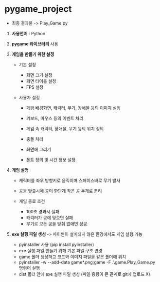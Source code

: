 # pygame_project

* 최종 결과물 -> Play_Game.py


1. **사용언어** : Python

   

2. **pygame 라이브러리** 사용

   

3. **게임을 만들기 위한 설정**

   * 기본 설정

     * 화면 크기 설정
     * 화면 타이틀 설정
     * FPS 설정

   * 사용자 설정

     * 게임 배경화면, 캐릭터, 무기, 장애물 등의 이미지 설정

     * 키보드, 마우스 등의 이벤트 처리

     * 게임 속 캐릭터, 장애물, 무기 등의 위치 정의

     * 충돌 처리

     * 화면에 그리기

     * 폰트 정의 및 시간 정보 설정

       

4. **게임 설명**

   - 캐릭터를 좌우 방향키로 움직이며 스페이스바로 무기 발사

   - 공을 맞출시에 공이 한단계 작은 공 두개로 분리

   - 게임 종료 조건

     - 100초 경과시 실패
     - 캐릭터가 공에 맞으면 실패
     - 무기로 모든 공을 맞춰 없애면 성공

     

5. **exe 실행 파일 생성** -> 파이썬이 설치되지 않은 환경에서도 게임 실행 가능

   * pyinstaller 사용 (pip install pyinstaller)
   * exe 실행 파일 만들기 위해 기본 파일 구조 변경
   * game 폴더 생성하고 코드와 이미지 파일을 같은 폴더에 위치
   * pyinstaller -w --add-data game\*.png;game -F .\game.Play_Game.py 명령어 실행
   * dist 폴더 안에 exe 실행 파일 생성 (파일 용량이 큰 관계로 git에 업로드 X)